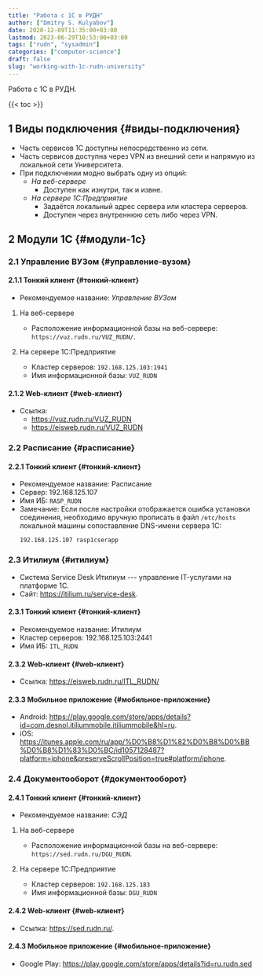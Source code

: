 ```yaml
---
title: "Работа с 1С в РУДН"
author: ["Dmitry S. Kulyabov"]
date: 2020-12-09T11:35:00+03:00
lastmod: 2023-06-29T10:53:00+03:00
tags: ["rudn", "sysadmin"]
categories: ["computer-science"]
draft: false
slug: "working-with-1c-rudn-university"
---
```


Работа с 1С в РУДН.

<!--more-->

{{< toc >}}


## <span class="section-num">1</span> Виды подключения {#виды-подключения}

-   Часть сервисов 1С доступны непосредственно из сети.
-   Часть сервисов доступна через VPN из внешний сети и напрямую из локальной сети Университета.
-   При подключении модно выбрать одну из опций:
    -   _На веб-сервере_
        -   Доступен как изнутри, так и извне.
    -   _На сервере 1С:Предприятие_
        -   Задаётся локальный адрес сервера или кластера серверов.
        -   Доступен через внутреннюю сеть либо через VPN.


## <span class="section-num">2</span> Модули 1С {#модули-1с}


### <span class="section-num">2.1</span> Управление ВУЗом {#управление-вузом}


#### <span class="section-num">2.1.1</span> Тонкий клиент {#тонкий-клиент}

-   Рекомендуемое название: _Управление ВУЗом_

<!--list-separator-->

1.  На веб-сервере

    -   Расположение информационной базы на веб-сервере: `https://vuz.rudn.ru/VUZ_RUDN/`.

<!--list-separator-->

2.  На сервере 1С:Предприятие

    -   Кластер серверов: `192.168.125.103:1941`
    -   Имя информационной базы: `VUZ_RUDN`


#### <span class="section-num">2.1.2</span> Web-клиент {#web-клиент}

-   Ссылка:
    -   <https://vuz.rudn.ru/VUZ_RUDN>
    -   <https://eisweb.rudn.ru/VUZ_RUDN>


### <span class="section-num">2.2</span> Расписание {#расписание}


#### <span class="section-num">2.2.1</span> Тонкий клиент {#тонкий-клиент}

-   Рекомендуемое название: Расписание
-   Сервер: 192.168.125.107
-   Имя ИБ: `RASP_RUDN`
-   Замечание: Если после настройки отображается ошибка установки соединения, необходимо вручную прописать в файл `/etc/hosts` локальной машины сопоставление DNS-имени сервера 1C:
    ```conf-unix
    192.168.125.107 rasp1cserapp
    ```


### <span class="section-num">2.3</span> Итилиум {#итилиум}

-   Система Service Desk Итилиум --- управление IT-услугами на платформе 1С.
-   Сайт: <https://itilium.ru/service-desk>.


#### <span class="section-num">2.3.1</span> Тонкий клиент {#тонкий-клиент}

-   Рекомендуемое название: Итилиум
-   Кластер серверов: 192.168.125.103:2441
-   Имя ИБ: `ITL_RUDN`


#### <span class="section-num">2.3.2</span> Web-клиент {#web-клиент}

-   Ссылка: <https://eisweb.rudn.ru/ITL_RUDN/>


#### <span class="section-num">2.3.3</span> Мобильное приложение {#мобильное-приложение}

-   Android: <https://play.google.com/store/apps/details?id=com.desnol.itiliummobile.itiliummobile&hl=ru>.
-   iOS: <https://itunes.apple.com/ru/app/%D0%B8%D1%82%D0%B8%D0%BB%D0%B8%D1%83%D0%BC/id1057128487?platform=iphone&preserveScrollPosition=true#platform/iphone>.


### <span class="section-num">2.4</span> Документооборот {#документооборот}


#### <span class="section-num">2.4.1</span> Тонкий клиент {#тонкий-клиент}

-   Рекомендуемое название: _СЭД_

<!--list-separator-->

1.  На веб-сервере

    -   Расположение информационной базы на веб-сервере: `https://sed.rudn.ru/DGU_RUDN`.

<!--list-separator-->

2.  На сервере 1С:Предприятие

    -   Кластер серверов: `192.168.125.183`
    -   Имя информационной базы: `DGU_RUDN`


#### <span class="section-num">2.4.2</span> Web-клиент {#web-клиент}

-   Ссылка: <https://sed.rudn.ru/>.


#### <span class="section-num">2.4.3</span> Мобильное приложение {#мобильное-приложение}

-   Google Play: <https://play.google.com/store/apps/details?id=ru.rudn.sed>
